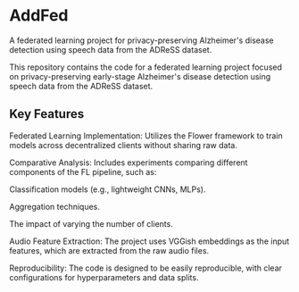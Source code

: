 # AddFed
A federated learning project for privacy-preserving Alzheimer's disease detection using speech data from the ADReSS dataset. 

This repository contains the code for a federated learning project focused on privacy-preserving early-stage Alzheimer's disease detection using speech data from the ADReSS dataset.

## Key Features
Federated Learning Implementation: Utilizes the Flower framework to train models across decentralized clients without sharing raw data.

Comparative Analysis: Includes experiments comparing different components of the FL pipeline, such as:

Classification models (e.g., lightweight CNNs, MLPs).

Aggregation techniques.

The impact of varying the number of clients.

Audio Feature Extraction: The project uses VGGish embeddings as the input features, which are extracted from the raw audio files.

Reproducibility: The code is designed to be easily reproducible, with clear configurations for hyperparameters and data splits.
